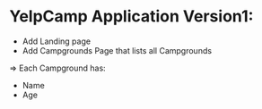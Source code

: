# YelpCamp Application Version1:

* Add Landing page
* Add Campgrounds Page that lists all Campgrounds

=> Each Campground has:
* Name
* Age


